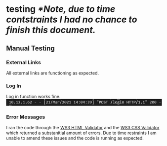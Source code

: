 # testing <em>*Note, due to time contstraints I had no chance to finish this document.</em> 

## Manual Testing

### External Links

All external links are functioning as expected.

### Log In
Log in function works fine.
![Log In](static/images/testing-images/login.PNG)
 
### Error Messages

I ran the code through the [WS3 HTML Validator](https://validator.w3.org/nu/) and the [WS3 CSS Validator](https://jigsaw.w3.org/css-validator) which returned a substanitial amount of errors. Due to time restraints I am unable to amend these issues and the code is running as expected.

